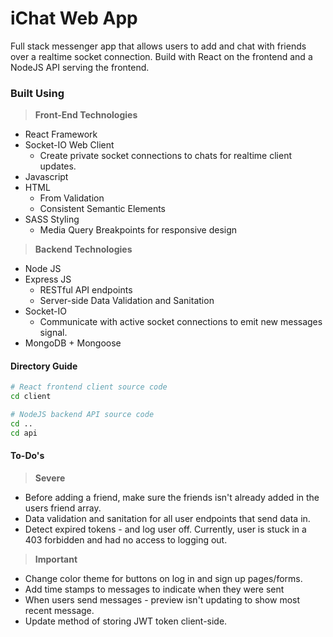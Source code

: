 # iChat Web App

Full stack messenger app that allows users to add and chat with friends over a realtime socket connection. Build with React on the frontend and a NodeJS API serving the frontend.

### Built Using

> **Front-End Technologies**

- React Framework
- Socket-IO Web Client
  - Create private socket connections to chats for realtime client updates.
- Javascript
- HTML
  - From Validation
  - Consistent Semantic Elements
- SASS Styling
  - Media Query Breakpoints for responsive design

> **Backend Technologies**

- Node JS
- Express JS
  - RESTful API endpoints
  - Server-side Data Validation and Sanitation
- Socket-IO
  - Communicate with active socket connections to emit new messages signal.
- MongoDB + Mongoose

#### Directory Guide

```bash
# React frontend client source code
cd client

# NodeJS backend API source code
cd ..
cd api
```

#### To-Do's

> **Severe**

- Before adding a friend, make sure the friends isn't already added in the users friend array.
- Data validation and sanitation for all user endpoints that send data in.
- Detect expired tokens - and log user off. Currently, user is stuck in a 403 forbidden and had no access to logging out.

> **Important**

- Change color theme for buttons on log in and sign up pages/forms.
- Add time stamps to messages to indicate when they were sent
- When users send messages - preview isn't updating to show most recent message.
- Update method of storing JWT token client-side.


